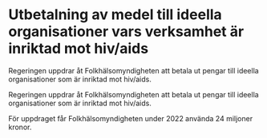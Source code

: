 # Utbetalning av medel till ideella organisationer vars verksamhet är inriktad mot hiv/aids

Regeringen uppdrar åt Folkhälsomyndigheten att betala ut pengar till ideella organisationer som är inriktad mot hiv/aids.

Regeringen uppdrar åt Folkhälsomyndigheten att betala ut pengar till ideella organisationer som är inriktad mot hiv/aids.

För uppdraget får Folkhälsomyndigheten under 2022 använda 24 miljoner kronor.
